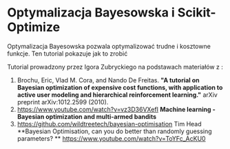 Optymalizacja Bayesowska i Scikit-Optimize
=====================

Optymalizacja Bayesowska pozwala optymalizować trudne i kosztowne funkcje. Ten tutorial pokazuje jak to zrobić

Tutorial prowadzony przez Igora Zubryckiego na podstawach materiałów z :


 1. Brochu, Eric, Vlad M. Cora, and Nando De Freitas. **"A tutorial on Bayesian optimization of expensive cost functions, with application to active user modeling and hierarchical reinforcement learning."** arXiv preprint arXiv:1012.2599 (2010).
 2. https://www.youtube.com/watch?v=vz3D36VXefI **Machine learning - Bayesian optimization and multi-armed bandits**
 3. https://github.com/wildtreetech/bayesian-optimisation Tim Head **Bayesian Optimisation, can you do better than randomly guessing parameters? ** https://www.youtube.com/watch?v=ToYFc_AcKU0
